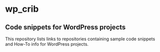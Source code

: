 # wp_crib

## Code snippets for WordPress projects ##

This repository lists links to repositories containing sample code snippets and How-To info for WordPress projects.

